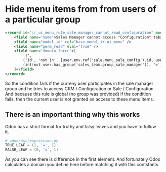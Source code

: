 # Hide menu items from from users of a particular group

```xml
<record id="ir_ui_menu_rule_sale_manager_cannot_read_configuration" model="ir.rule">
    <field name="name">Sales Manager cannot access "Configuration" tabs</field>
    <field name="model_id" ref="base.model_ir_ui_menu" />
    <field name="perm_read" eval="True" />
    <field name="domain_force">[
        '|',
        ('id', 'not in', [user.env.ref('sale.menu_sale_config').id, user.env.ref('crm.crm_menu_config').id]),
        (int(not user.has_group('sales_team.group_sale_manager')), '=', 1),
    ]</field>
</record>
```

So the condition fails if the curreny user participates in the sale manager group and he tries to access CRM / Configuration or Sale / Configuration.
And because this rule is global (no group was provided) if the condition fails, then the current user is not granted an access to these menu items.

## There is an important thing why this works

Odoo has a strict format for truthy and falsy leaves and you have to follow it.

```python
# odoo/osv/expression.py
TRUE_LEAF = (1, '=', 1)
FALSE_LEAF = (0, '=', 1)
```

As you can see there is difference in the first element. And fortunately Odoo calculates a domain you define here before matching it with this contstants.
